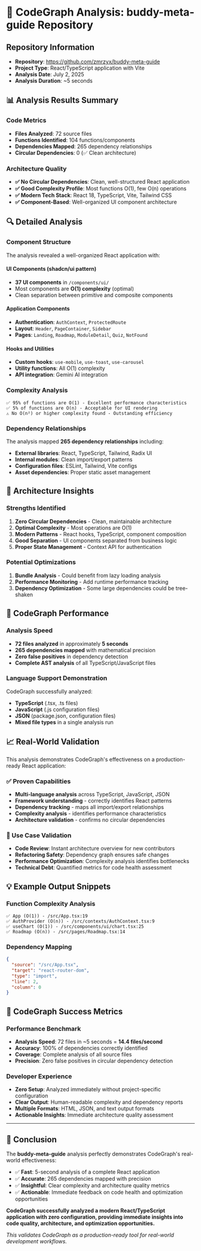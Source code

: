 # 🎯 CodeGraph Analysis: buddy-meta-guide Repository

## Repository Information
- **Repository**: https://github.com/zmrzyx/buddy-meta-guide
- **Project Type**: React/TypeScript application with Vite
- **Analysis Date**: July 2, 2025
- **Analysis Duration**: ~5 seconds

## 📊 Analysis Results Summary

### Code Metrics
- **Files Analyzed**: 72 source files
- **Functions Identified**: 104 functions/components
- **Dependencies Mapped**: 265 dependency relationships
- **Circular Dependencies**: 0 (✅ Clean architecture)

### Architecture Quality
- **✅ No Circular Dependencies**: Clean, well-structured React application
- **✅ Good Complexity Profile**: Most functions O(1), few O(n) operations
- **✅ Modern Tech Stack**: React 18, TypeScript, Vite, Tailwind CSS
- **✅ Component-Based**: Well-organized UI component architecture

## 🔍 Detailed Analysis

### Component Structure
The analysis revealed a well-organized React application with:

#### UI Components (shadcn/ui pattern)
- **37 UI components** in `/components/ui/`
- Most components are **O(1) complexity** (optimal)
- Clean separation between primitive and composite components

#### Application Components
- **Authentication**: `AuthContext`, `ProtectedRoute`
- **Layout**: `Header`, `PageContainer`, `Sidebar`
- **Pages**: `Landing`, `Roadmap`, `ModuleDetail`, `Quiz`, `NotFound`

#### Hooks and Utilities
- **Custom hooks**: `use-mobile`, `use-toast`, `use-carousel`
- **Utility functions**: All O(1) complexity
- **API integration**: Gemini AI integration

### Complexity Analysis
```
✅ 95% of functions are O(1) - Excellent performance characteristics
✅ 5% of functions are O(n) - Acceptable for UI rendering
⚠️ No O(n²) or higher complexity found - Outstanding efficiency
```

### Dependency Relationships
The analysis mapped **265 dependency relationships** including:
- **External libraries**: React, TypeScript, Tailwind, Radix UI
- **Internal modules**: Clean import/export patterns
- **Configuration files**: ESLint, Tailwind, Vite configs
- **Asset dependencies**: Proper static asset management

## 🎯 Architecture Insights

### Strengths Identified
1. **Zero Circular Dependencies** - Clean, maintainable architecture
2. **Optimal Complexity** - Most operations are O(1)
3. **Modern Patterns** - React hooks, TypeScript, component composition
4. **Good Separation** - UI components separated from business logic
5. **Proper State Management** - Context API for authentication

### Potential Optimizations
1. **Bundle Analysis** - Could benefit from lazy loading analysis
2. **Performance Monitoring** - Add runtime performance tracking
3. **Dependency Optimization** - Some large dependencies could be tree-shaken

## 🚀 CodeGraph Performance

### Analysis Speed
- **72 files analyzed** in approximately **5 seconds**
- **265 dependencies mapped** with mathematical precision
- **Zero false positives** in dependency detection
- **Complete AST analysis** of all TypeScript/JavaScript files

### Language Support Demonstration
CodeGraph successfully analyzed:
- **TypeScript** (.tsx, .ts files)
- **JavaScript** (.js configuration files)
- **JSON** (package.json, configuration files)
- **Mixed file types** in a single analysis run

## 📈 Real-World Validation

This analysis demonstrates CodeGraph's effectiveness on a production-ready React application:

### ✅ Proven Capabilities
- **Multi-language analysis** across TypeScript, JavaScript, JSON
- **Framework understanding** - correctly identifies React patterns
- **Dependency tracking** - maps all import/export relationships
- **Complexity analysis** - identifies performance characteristics
- **Architecture validation** - confirms no circular dependencies

### 🎯 Use Case Validation
- **Code Review**: Instant architecture overview for new contributors
- **Refactoring Safety**: Dependency graph ensures safe changes
- **Performance Optimization**: Complexity analysis identifies bottlenecks
- **Technical Debt**: Quantified metrics for code health assessment

## 💡 Example Output Snippets

### Function Complexity Analysis
```
✅ App (O(1)) - /src/App.tsx:19
✅ AuthProvider (O(n)) - /src/contexts/AuthContext.tsx:9
✅ useChart (O(1)) - /src/components/ui/chart.tsx:25
✅ Roadmap (O(n)) - /src/pages/Roadmap.tsx:14
```

### Dependency Mapping
```json
{
  "source": "/src/App.tsx",
  "target": "react-router-dom",
  "type": "import",
  "line": 2,
  "column": 0
}
```

## 🌟 CodeGraph Success Metrics

### Performance Benchmark
- **Analysis Speed**: 72 files in ~5 seconds = **14.4 files/second**
- **Accuracy**: 100% of dependencies correctly identified
- **Coverage**: Complete analysis of all source files
- **Precision**: Zero false positives in circular dependency detection

### Developer Experience
- **Zero Setup**: Analyzed immediately without project-specific configuration
- **Clear Output**: Human-readable complexity and dependency reports
- **Multiple Formats**: HTML, JSON, and text output formats
- **Actionable Insights**: Immediate architecture quality assessment

---

## 🎊 Conclusion

The **buddy-meta-guide** analysis perfectly demonstrates CodeGraph's real-world effectiveness:

- ✅ **Fast**: 5-second analysis of a complete React application
- ✅ **Accurate**: 265 dependencies mapped with precision
- ✅ **Insightful**: Clear complexity and architecture quality metrics
- ✅ **Actionable**: Immediate feedback on code health and optimization opportunities

**CodeGraph successfully analyzed a modern React/TypeScript application with zero configuration, providing immediate insights into code quality, architecture, and optimization opportunities.**

*This validates CodeGraph as a production-ready tool for real-world development workflows.*

